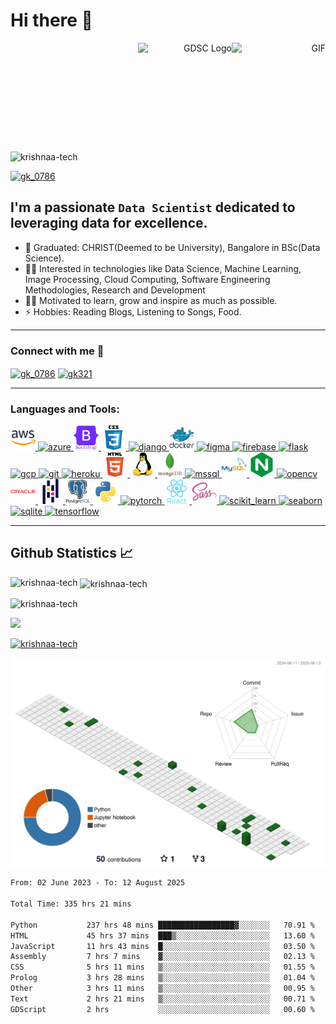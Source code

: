 # Hi there 👋

<div style="display: flex; justify-content: flex-end;text-align: right;">
  <img style="margin-left: auto;" src="/download.png" width="150" height="150" alt="GDSC Logo"> 
  <img alt="GIF" height="160px" src="https://media.giphy.com/media/du3J3cXyzhj75IOgvA/giphy.gif" width="150" height="150" />
</div>

<p align="left"> <img src="https://komarev.com/ghpvc/?username=krishnaa-tech&label=Profile%20views&color=0e75b6&style=flat" alt="krishnaa-tech" /> </p>
<p align="left"> <a href="https://twitter.com/gk_0786" target="blank"><img src="https://img.shields.io/twitter/follow/gk_0786?logo=twitter&style=for-the-badge" alt="gk_0786" /></a> </p>

## I'm a passionate ```Data Scientist``` dedicated to leveraging data for excellence.

- 🏢 Graduated: CHRIST(Deemed to be University), Bangalore in BSc(Data Science). 
- 👨‍💻 Interested in technologies like  Data Science, Machine Learning, Image Processing, Cloud Computing, Software Engineering Methodologies, Research and Development
- 💪🏼 Motivated to learn, grow and inspire as much as possible.
- ⚡ Hobbies: Reading Blogs, Listening to Songs, Food.
  
---
### Connect with me 📝
<p align="left">
<a href="https://twitter.com/gk_0786" target="blank"><img align="center" src="https://raw.githubusercontent.com/rahuldkjain/github-profile-readme-generator/master/src/images/icons/Social/twitter.svg" alt="gk_0786" height="30" width="40" /></a>
<a href="https://linkedin.com/in/gk321" target="blank"><img align="center" src="https://raw.githubusercontent.com/rahuldkjain/github-profile-readme-generator/master/src/images/icons/Social/linked-in-alt.svg" alt="gk321" height="30" width="40" /></a>
</p>


---
<h3 align="left">Languages and Tools:</h3>
<p align="left"> <a href="https://aws.amazon.com" target="_blank" rel="noreferrer"> <img src="https://raw.githubusercontent.com/devicons/devicon/master/icons/amazonwebservices/amazonwebservices-original-wordmark.svg" alt="aws" width="40" height="40"/> </a> <a href="https://azure.microsoft.com/en-in/" target="_blank" rel="noreferrer"> <img src="https://www.vectorlogo.zone/logos/microsoft_azure/microsoft_azure-icon.svg" alt="azure" width="40" height="40"/> </a> <a href="https://getbootstrap.com" target="_blank" rel="noreferrer"> <img src="https://raw.githubusercontent.com/devicons/devicon/master/icons/bootstrap/bootstrap-plain-wordmark.svg" alt="bootstrap" width="40" height="40"/> </a> <a href="https://www.w3schools.com/css/" target="_blank" rel="noreferrer"> <img src="https://raw.githubusercontent.com/devicons/devicon/master/icons/css3/css3-original-wordmark.svg" alt="css3" width="40" height="40"/> </a> <a href="https://www.djangoproject.com/" target="_blank" rel="noreferrer"> <img src="https://cdn.worldvectorlogo.com/logos/django.svg" alt="django" width="40" height="40"/> </a> <a href="https://www.docker.com/" target="_blank" rel="noreferrer"> <img src="https://raw.githubusercontent.com/devicons/devicon/master/icons/docker/docker-original-wordmark.svg" alt="docker" width="40" height="40"/> </a> <a href="https://www.figma.com/" target="_blank" rel="noreferrer"> <img src="https://www.vectorlogo.zone/logos/figma/figma-icon.svg" alt="figma" width="40" height="40"/> </a> <a href="https://firebase.google.com/" target="_blank" rel="noreferrer"> <img src="https://www.vectorlogo.zone/logos/firebase/firebase-icon.svg" alt="firebase" width="40" height="40"/> </a> <a href="https://flask.palletsprojects.com/" target="_blank" rel="noreferrer"> <img src="https://www.vectorlogo.zone/logos/pocoo_flask/pocoo_flask-icon.svg" alt="flask" width="40" height="40"/> </a> <a href="https://cloud.google.com" target="_blank" rel="noreferrer"> <img src="https://www.vectorlogo.zone/logos/google_cloud/google_cloud-icon.svg" alt="gcp" width="40" height="40"/> </a> <a href="https://git-scm.com/" target="_blank" rel="noreferrer"> <img src="https://www.vectorlogo.zone/logos/git-scm/git-scm-icon.svg" alt="git" width="40" height="40"/> </a> <a href="https://heroku.com" target="_blank" rel="noreferrer"> <img src="https://www.vectorlogo.zone/logos/heroku/heroku-icon.svg" alt="heroku" width="40" height="40"/> </a> <a href="https://www.w3.org/html/" target="_blank" rel="noreferrer"> <img src="https://raw.githubusercontent.com/devicons/devicon/master/icons/html5/html5-original-wordmark.svg" alt="html5" width="40" height="40"/> </a> <a href="https://www.linux.org/" target="_blank" rel="noreferrer"> <img src="https://raw.githubusercontent.com/devicons/devicon/master/icons/linux/linux-original.svg" alt="linux" width="40" height="40"/> </a> <a href="https://www.mongodb.com/" target="_blank" rel="noreferrer"> <img src="https://raw.githubusercontent.com/devicons/devicon/master/icons/mongodb/mongodb-original-wordmark.svg" alt="mongodb" width="40" height="40"/> </a> <a href="https://www.microsoft.com/en-us/sql-server" target="_blank" rel="noreferrer"> <img src="https://www.svgrepo.com/show/303229/microsoft-sql-server-logo.svg" alt="mssql" width="40" height="40"/> </a> <a href="https://www.mysql.com/" target="_blank" rel="noreferrer"> <img src="https://raw.githubusercontent.com/devicons/devicon/master/icons/mysql/mysql-original-wordmark.svg" alt="mysql" width="40" height="40"/> </a> <a href="https://www.nginx.com" target="_blank" rel="noreferrer"> <img src="https://raw.githubusercontent.com/devicons/devicon/master/icons/nginx/nginx-original.svg" alt="nginx" width="40" height="40"/> </a> <a href="https://opencv.org/" target="_blank" rel="noreferrer"> <img src="https://www.vectorlogo.zone/logos/opencv/opencv-icon.svg" alt="opencv" width="40" height="40"/> </a> <a href="https://www.oracle.com/" target="_blank" rel="noreferrer"> <img src="https://raw.githubusercontent.com/devicons/devicon/master/icons/oracle/oracle-original.svg" alt="oracle" width="40" height="40"/> </a> <a href="https://pandas.pydata.org/" target="_blank" rel="noreferrer"> <img src="https://raw.githubusercontent.com/devicons/devicon/2ae2a900d2f041da66e950e4d48052658d850630/icons/pandas/pandas-original.svg" alt="pandas" width="40" height="40"/> </a> <a href="https://www.postgresql.org" target="_blank" rel="noreferrer"> <img src="https://raw.githubusercontent.com/devicons/devicon/master/icons/postgresql/postgresql-original-wordmark.svg" alt="postgresql" width="40" height="40"/> </a> <a href="https://www.python.org" target="_blank" rel="noreferrer"> <img src="https://raw.githubusercontent.com/devicons/devicon/master/icons/python/python-original.svg" alt="python" width="40" height="40"/> </a> <a href="https://pytorch.org/" target="_blank" rel="noreferrer"> <img src="https://www.vectorlogo.zone/logos/pytorch/pytorch-icon.svg" alt="pytorch" width="40" height="40"/> </a> <a href="https://reactjs.org/" target="_blank" rel="noreferrer"> <img src="https://raw.githubusercontent.com/devicons/devicon/master/icons/react/react-original-wordmark.svg" alt="react" width="40" height="40"/> </a> <a href="https://sass-lang.com" target="_blank" rel="noreferrer"> <img src="https://raw.githubusercontent.com/devicons/devicon/master/icons/sass/sass-original.svg" alt="sass" width="40" height="40"/> </a> <a href="https://scikit-learn.org/" target="_blank" rel="noreferrer"> <img src="https://upload.wikimedia.org/wikipedia/commons/0/05/Scikit_learn_logo_small.svg" alt="scikit_learn" width="40" height="40"/> </a> <a href="https://seaborn.pydata.org/" target="_blank" rel="noreferrer"> <img src="https://seaborn.pydata.org/_images/logo-mark-lightbg.svg" alt="seaborn" width="40" height="40"/> </a> <a href="https://www.sqlite.org/" target="_blank" rel="noreferrer"> <img src="https://www.vectorlogo.zone/logos/sqlite/sqlite-icon.svg" alt="sqlite" width="40" height="40"/> </a> <a href="https://www.tensorflow.org" target="_blank" rel="noreferrer"> <img src="https://www.vectorlogo.zone/logos/tensorflow/tensorflow-icon.svg" alt="tensorflow" width="40" height="40"/> </a> </p>

---


<h2> Github Statistics 📈 </h2>

<p><img align="left" src="https://github-readme-stats.vercel.app/api/top-langs?username=krishnaa-tech&show_icons=true&locale=en&layout=compact" alt="krishnaa-tech" /></p>

<p>&nbsp;<img align="center" src="https://github-readme-stats.vercel.app/api?username=krishnaa-tech&show_icons=true&locale=en" alt="krishnaa-tech" /></p>

<p><img align="center" src="https://github-readme-streak-stats.herokuapp.com/?user=krishnaa-tech&" alt="krishnaa-tech" /></p>

![](http://github-profile-summary-cards.vercel.app/api/cards/profile-details?username=krishnaa-tech&theme=default)



<p align="left"> <a href="https://github.com/ryo-ma/github-profile-trophy"><img src="https://github-profile-trophy.vercel.app/?username=krishnaa-tech" alt="krishnaa-tech" /></a> </p>
  
  
![svg](https://github.com/Krishnaa-tech/Krishnaa-tech/blob/860f6a4026e58a1de495122ac46fb5f519e92610/profile-3d-contrib/profile-green-animate.svg)



[linkedin]: https://www.linkedin.com/in/gk321
[email]: <mailto: goyal.krish0522@gmail.com>



<!--START_SECTION:waka-->

```txt
From: 02 June 2023 - To: 12 August 2025

Total Time: 335 hrs 21 mins

Python           237 hrs 48 mins █████████████████▓░░░░░░░   70.91 %
HTML             45 hrs 37 mins  ███▒░░░░░░░░░░░░░░░░░░░░░   13.60 %
JavaScript       11 hrs 43 mins  █░░░░░░░░░░░░░░░░░░░░░░░░   03.50 %
Assembly         7 hrs 7 mins    ▓░░░░░░░░░░░░░░░░░░░░░░░░   02.13 %
CSS              5 hrs 11 mins   ▒░░░░░░░░░░░░░░░░░░░░░░░░   01.55 %
Prolog           3 hrs 28 mins   ▒░░░░░░░░░░░░░░░░░░░░░░░░   01.04 %
Other            3 hrs 11 mins   ▒░░░░░░░░░░░░░░░░░░░░░░░░   00.95 %
Text             2 hrs 21 mins   ▒░░░░░░░░░░░░░░░░░░░░░░░░   00.71 %
GDScript         2 hrs           ░░░░░░░░░░░░░░░░░░░░░░░░░   00.60 %
```

<!--END_SECTION:waka-->



